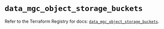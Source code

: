 # `data_mgc_object_storage_buckets`

Refer to the Terraform Registry for docs: [`data_mgc_object_storage_buckets`](https://registry.terraform.io/providers/magalucloud/mgc/0.39.0/docs/data-sources/object_storage_buckets).
